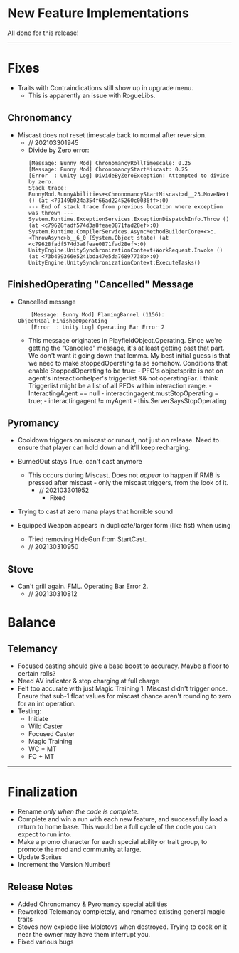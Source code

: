 ﻿# New Feature Implementations

All done for this release!

---

# Fixes
- Traits with Contraindications still show up in upgrade menu.
  - This is apparently an issue with RogueLibs.

## Chronomancy
- Miscast does not reset timescale back to normal after reversion.
  - // 202103301945
  - Divide by Zero error:
    ```
    [Message: Bunny Mod] ChronomancyRollTimescale: 0.25
    [Message: Bunny Mod] ChronomancyStartMiscast: 0.25
    [Error  : Unity Log] DivideByZeroException: Attempted to divide by zero.
    Stack trace:
    BunnyMod.BunnyAbilities+<ChronomancyStartMiscast>d__23.MoveNext () (at <79149b024a354f66ad2245260c0036ff>:0)
    --- End of stack trace from previous location where exception was thrown ---
    System.Runtime.ExceptionServices.ExceptionDispatchInfo.Throw () (at <c79628fadf574d3a8feae0871fad28ef>:0)
    System.Runtime.CompilerServices.AsyncMethodBuilderCore+<>c.<ThrowAsync>b__6_0 (System.Object state) (at <c79628fadf574d3a8feae0871fad28ef>:0)
    UnityEngine.UnitySynchronizationContext+WorkRequest.Invoke () (at <73b499366e5241bda47e5da76897738b>:0)
    UnityEngine.UnitySynchronizationContext:ExecuteTasks()
    ```

## FinishedOperating "Cancelled" Message
- Cancelled message
    ```
        [Message: Bunny Mod] FlamingBarrel (1156): ObjectReal_FinishedOperating
        [Error  : Unity Log] Operating Bar Error 2
    ```

  - This message originates  in PlayfieldObject.Operating. Since we're getting the "Canceled" message, it's at least getting past that part. We don't want it going down that lemma. My best initial guess is that we need to make stoppedOperating false somehow. Conditions that enable StoppedOperating to be true:
		- PFO's objectsprite is not on agent's interactionhelper's triggerlist && not operatingFar. I think Triggerlist might be a list of all PFOs within interaction range.
		- InteractingAgent == null
		- interactingagent.mustStopOperating = true;
		- interactingagent != myAgent
		- this.ServerSaysStopOperating

## Pyromancy
- Cooldown triggers on miscast or runout, not just on release. Need to ensure that player can hold down and it'll keep recharging.

- BurnedOut stays True, can't cast anymore
  - This occurs during Miscast. Does not *appear* to happen if RMB is pressed after miscast - only the miscast triggers, from the look of it.
    - // 202103301952
      - Fixed
- Trying to cast at zero mana plays that horrible sound

- Equipped Weapon appears in duplicate/larger form (like fist) when using
	- Tried removing HideGun from StartCast. 
    - // 202130310950

## Stove 
- Can't grill again. FML. Operating Bar Error 2.
  - // 202130310812

# Balance

## Telemancy
- Focused casting should give a base boost to accuracy. Maybe a floor to certain rolls?
- Need AV indicator & stop charging at full charge 
- Felt too accurate with just Magic Training 1. Miscast didn't trigger once. Ensure that sub-1 float values for miscast chance aren't rounding to zero for an int operation.
- Testing:
	- Initiate
	- Wild Caster
    - Focused Caster
    - Magic Training
    - WC + MT
    - FC + MT

---

# Finalization
- Rename *only when the code is complete*.
- Complete and win a run with each new feature, and successfully load a return to home base. This would be a full cycle of the code you can expect to run into.
- Make a promo character for each special ability or trait group, to promote the mod and community at large.
- Update Sprites
- Increment the Version Number!

## Release Notes 

- Added Chronomancy & Pyromancy special abilities
- Reworked Telemancy completely, and renamed existing general magic traits
- Stoves now explode like Molotovs when destroyed. Trying to cook on it near the owner may have them interrupt you.
- Fixed various bugs